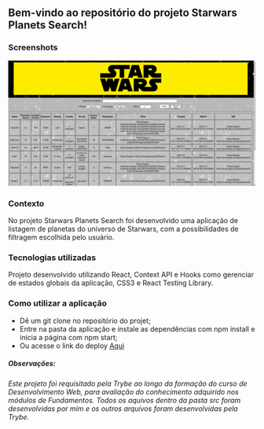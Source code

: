 ## **Bem-vindo ao repositório do projeto Starwars Planets Search!**

### Screenshots
![Screenshot da tela inicial](screenshot.png)

### Contexto
No projeto Starwars Planets Search foi desenvolvido uma aplicação de listagem de planetas do universo de Starwars, com a possibilidades de filtragem escolhida pelo usuário.

### Tecnologias utilizadas
Projeto desenvolvido utilizando React, Context API e Hooks como gerenciar de estados globais da aplicação, CSS3 e React Testing Library.

### Como utilizar a aplicação
- Dê um git clone no repositório do projet;
- Entre na pasta da aplicação e instale as dependências com npm install e inicia a página com npm start;
- Ou acesse o link do deploy <a href="https://starwars-planets-search-project.vercel.app/">Aqui</a>

##### Observações:
###### Este projeto foi requisitado pela Trybe ao longo da formação do curso de Desenvolvimento Web, para avaliação do conhecimento adquirido nos módulos de Fundamentos. Todos os aquivos dentro da pasta src foram desenvolvidas por mim e os outros arquivos foram desenvolvidas pela Trybe.
